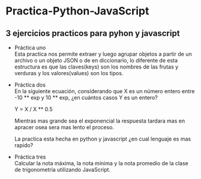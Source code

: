 # Practica-Python-JavaScript
## 3 ejercicios practicos para pyhon y javascript

* Práctica uno<br />
    Esta practica nos permite extraer y luego agrupar objetos a partir de un archivo o un objeto JSON o de en diccionario, lo diferente de esta estructura es que las claves(keys) son los nombres de las frutas y verduras y los valores(values) son los tipos.

* Práctica dos<br />
    En la siguiente ecuación, considerando que X es un número entero entre -10 ** exp y 10 ** exp, ¿en cuántos casos Y es un entero?

    Y = X / X ** 0.5

    Mientras mas grande sea el exponencial la respuesta tardara mas en apracer osea sera mas lento el proceso.

    La practica esta hecha en python y javascript ¿en cual lenguaje es mas rapido?

* Práctica tres<br />
    Calcular la nota máxima, la nota mínima y la nota promedio de la clase de trigonometría utilizando JavaScript.